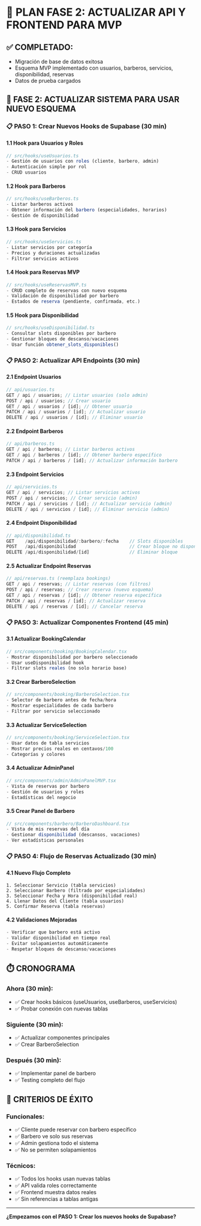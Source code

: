 # 🎯 PLAN FASE 2: ACTUALIZAR API Y FRONTEND PARA MVP

## ✅ COMPLETADO:

- Migración de base de datos exitosa
- Esquema MVP implementado con usuarios, barberos, servicios, disponibilidad, reservas
- Datos de prueba cargados

## 🚀 FASE 2: ACTUALIZAR SISTEMA PARA USAR NUEVO ESQUEMA

### 📋 PASO 1: Crear Nuevos Hooks de Supabase (30 min)

#### 1.1 Hook para Usuarios y Roles

```typescript
// src/hooks/useUsuarios.ts
- Gestión de usuarios con roles (cliente, barbero, admin)
- Autenticación simple por rol
- CRUD usuarios
```

#### 1.2 Hook para Barberos

```typescript
// src/hooks/useBarberos.ts
- Listar barberos activos
- Obtener información del barbero (especialidades, horarios)
- Gestión de disponibilidad
```

#### 1.3 Hook para Servicios

```typescript
// src/hooks/useServicios.ts
- Listar servicios por categoría
- Precios y duraciones actualizadas
- Filtrar servicios activos
```

#### 1.4 Hook para Reservas MVP

```typescript
// src/hooks/useReservasMVP.ts
- CRUD completo de reservas con nuevo esquema
- Validación de disponibilidad por barbero
- Estados de reserva (pendiente, confirmada, etc.)
```

#### 1.5 Hook para Disponibilidad

```typescript
// src/hooks/useDisponibilidad.ts
- Consultar slots disponibles por barbero
- Gestionar bloques de descanso/vacaciones
- Usar función obtener_slots_disponibles()
```

### 📋 PASO 2: Actualizar API Endpoints (30 min)

#### 2.1 Endpoint Usuarios

```typescript
// api/usuarios.ts
GET / api / usuarios; // Listar usuarios (solo admin)
POST / api / usuarios; // Crear usuario
GET / api / usuarios / [id]; // Obtener usuario
PATCH / api / usuarios / [id]; // Actualizar usuario
DELETE / api / usuarios / [id]; // Eliminar usuario
```

#### 2.2 Endpoint Barberos

```typescript
// api/barberos.ts
GET / api / barberos; // Listar barberos activos
GET / api / barberos / [id]; // Obtener barbero específico
PATCH / api / barberos / [id]; // Actualizar información barbero
```

#### 2.3 Endpoint Servicios

```typescript
// api/servicios.ts
GET / api / servicios; // Listar servicios activos
POST / api / servicios; // Crear servicio (admin)
PATCH / api / servicios / [id]; // Actualizar servicio (admin)
DELETE / api / servicios / [id]; // Eliminar servicio (admin)
```

#### 2.4 Endpoint Disponibilidad

```typescript
// api/disponibilidad.ts
GET    /api/disponibilidad/:barbero/:fecha    // Slots disponibles
POST   /api/disponibilidad                    // Crear bloque no disponible
DELETE /api/disponibilidad/[id]               // Eliminar bloque
```

#### 2.5 Actualizar Endpoint Reservas

```typescript
// api/reservas.ts (reemplaza bookings)
GET / api / reservas; // Listar reservas (con filtros)
POST / api / reservas; // Crear reserva (nuevo esquema)
GET / api / reservas / [id]; // Obtener reserva específica
PATCH / api / reservas / [id]; // Actualizar reserva
DELETE / api / reservas / [id]; // Cancelar reserva
```

### 📋 PASO 3: Actualizar Componentes Frontend (45 min)

#### 3.1 Actualizar BookingCalendar

```typescript
// src/components/booking/BookingCalendar.tsx
- Mostrar disponibilidad por barbero seleccionado
- Usar useDisponibilidad hook
- Filtrar slots reales (no solo horario base)
```

#### 3.2 Crear BarberoSelection

```typescript
// src/components/booking/BarberoSelection.tsx
- Selector de barbero antes de fecha/hora
- Mostrar especialidades de cada barbero
- Filtrar por servicio seleccionado
```

#### 3.3 Actualizar ServiceSelection

```typescript
// src/components/booking/ServiceSelection.tsx
- Usar datos de tabla servicios
- Mostrar precios reales en centavos/100
- Categorías y colores
```

#### 3.4 Actualizar AdminPanel

```typescript
// src/components/admin/AdminPanelMVP.tsx
- Vista de reservas por barbero
- Gestión de usuarios y roles
- Estadísticas del negocio
```

#### 3.5 Crear Panel de Barbero

```typescript
// src/components/barbero/BarberoDashboard.tsx
- Vista de mis reservas del día
- Gestionar disponibilidad (descansos, vacaciones)
- Ver estadísticas personales
```

### 📋 PASO 4: Flujo de Reservas Actualizado (30 min)

#### 4.1 Nuevo Flujo Completo

```
1. Seleccionar Servicio (tabla servicios)
2. Seleccionar Barbero (filtrado por especialidades)
3. Seleccionar Fecha y Hora (disponibilidad real)
4. Llenar Datos del Cliente (tabla usuarios)
5. Confirmar Reserva (tabla reservas)
```

#### 4.2 Validaciones Mejoradas

```typescript
- Verificar que barbero está activo
- Validar disponibilidad en tiempo real
- Evitar solapamientos automáticamente
- Respetar bloques de descanso/vacaciones
```

## ⏱️ CRONOGRAMA

### Ahora (30 min):

- ✅ Crear hooks básicos (useUsuarios, useBarberos, useServicios)
- ✅ Probar conexión con nuevas tablas

### Siguiente (30 min):

- ✅ Actualizar componentes principales
- ✅ Crear BarberoSelection

### Después (30 min):

- ✅ Implementar panel de barbero
- ✅ Testing completo del flujo

## 🎯 CRITERIOS DE ÉXITO

### Funcionales:

- ✅ Cliente puede reservar con barbero específico
- ✅ Barbero ve solo sus reservas
- ✅ Admin gestiona todo el sistema
- ✅ No se permiten solapamientos

### Técnicos:

- ✅ Todos los hooks usan nuevas tablas
- ✅ API valida roles correctamente
- ✅ Frontend muestra datos reales
- ✅ Sin referencias a tablas antigas

---

**¿Empezamos con el PASO 1: Crear los nuevos hooks de Supabase?**
